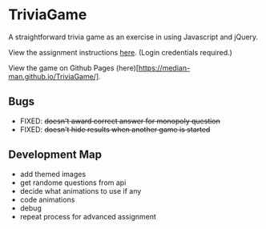 # TriviaGame
A straightforward trivia game as an exercise in using Javascript and jQuery.

View the assignment instructions [here](http://ucsd.bootcampcontent.com/UCSD-Coding-Bootcamp/08-07-2017-UCSD-San-Diego-Class-Repositoy-FSF-FT/blob/master/homework/05-timers/02-Homework/Instructions/homework-instructions.md). (Login credentials required.)

View the game on Github Pages (here)[https://median-man.github.io/TriviaGame/].
## Bugs
* FIXED: ~~doesn't award correct answer for monopoly question~~
* FIXED: ~~doesn't hide results when another game is started~~


## Development Map
* add themed images
* get randome questions from api
* decide what animations to use if any
* code animations
* debug
* repeat process for advanced assignment
